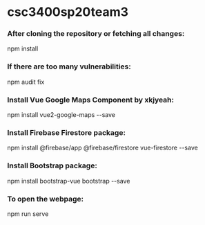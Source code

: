 # csc3400sp20team3

### After cloning the repository or fetching all changes:
npm install

### If there are too many vulnerabilities:
npm audit fix

### Install Vue Google Maps Component by xkjyeah:
npm install vue2-google-maps --save

### Install Firebase Firestore package:
npm install @firebase/app @firebase/firestore vue-firestore --save

### Install Bootstrap package:
npm install bootstrap-vue bootstrap --save

### To open the webpage:
npm run serve
